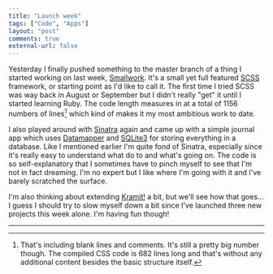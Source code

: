 ```yaml
---
title: "Launch week" 
tags: ["Code", "Apps"]
layout: "post"
comments: true
external-url: false
---
```


Yesterday I finally pushed something to the master branch of a thing I started working on last week, [Smallwork](#). It's a small yet full featured [SCSS](http://sass-lang.com/) framework, or starting point as I'd like to call it. The first time I tried SCSS was way back in August or September but I didn't really "get" it until I started learning Ruby. The code length measures in at a total of 1156 numbers of lines[^20130112-1] which kind of makes it my most ambitious work to date.

I also played around with [Sinatra](http://www.sinatrarb.com/) again and came up with a simple journal app which uses [Datamapper](http://datamapper.org/) and [SQLite3](http://www.sqlite.org/) for storing everything in a database. Like I mentioned earlier I'm quite fond of Sinatra, especially since it's really easy to understand what do to and what's going on. The code is so self-explanatory that I sometimes have to pinch myself to see that I'm not in fact dreaming. I'm no expert but I like where I'm going with it and I've barely scratched the surface.

I'm also thinking about extending [Kramit!](http://kramit.ellengummesson.com/) a bit, but we'll see how that goes... I guess I should try to slow myself down a bit since I've launched three new projects this week alone. I'm having fun though!

* * *

[^20130112-1]: That's including blank lines and comments. It's still a pretty big number though. The compiled CSS code is 682 lines long and that's without any additional content besides the basic structure itself.

